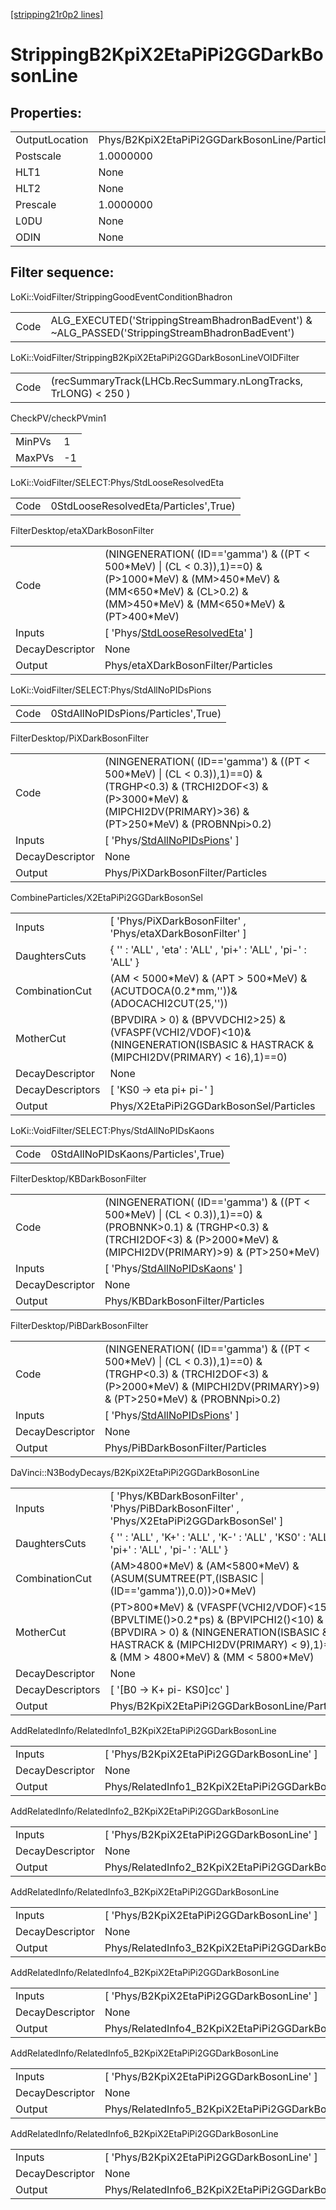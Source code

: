 [[stripping21r0p2 lines]](./stripping21r0p2-index)

# StrippingB2KpiX2EtaPiPi2GGDarkBosonLine

## Properties:

|                |                                               |
|----------------|-----------------------------------------------|
| OutputLocation | Phys/B2KpiX2EtaPiPi2GGDarkBosonLine/Particles |
| Postscale      | 1.0000000                                     |
| HLT1           | None                                          |
| HLT2           | None                                          |
| Prescale       | 1.0000000                                     |
| L0DU           | None                                          |
| ODIN           | None                                          |

## Filter sequence:

LoKi::VoidFilter/StrippingGoodEventConditionBhadron

|      |                                                                                                |
|------|------------------------------------------------------------------------------------------------|
| Code | ALG_EXECUTED('StrippingStreamBhadronBadEvent') & ~ALG_PASSED('StrippingStreamBhadronBadEvent') |

LoKi::VoidFilter/StrippingB2KpiX2EtaPiPi2GGDarkBosonLineVOIDFilter

|      |                                                                |
|------|----------------------------------------------------------------|
| Code | (recSummaryTrack(LHCb.RecSummary.nLongTracks, TrLONG) \< 250 ) |

CheckPV/checkPVmin1

|        |     |
|--------|-----|
| MinPVs | 1   |
| MaxPVs | -1  |

LoKi::VoidFilter/SELECT:Phys/StdLooseResolvedEta

|      |                                       |
|------|---------------------------------------|
| Code | 0StdLooseResolvedEta/Particles',True) |

FilterDesktop/etaXDarkBosonFilter

|                 |                                                                                                                                                                                            |
|-----------------|--------------------------------------------------------------------------------------------------------------------------------------------------------------------------------------------|
| Code            | (NINGENERATION( (ID=='gamma') & ((PT \< 500\*MeV) \| (CL \< 0.3)),1)==0) & (P\>1000\*MeV) & (MM\>450\*MeV) & (MM\<650\*MeV) & (CL\>0.2) & (MM\>450\*MeV) & (MM\<650\*MeV) & (PT\>400\*MeV) |
| Inputs          | [ 'Phys/[StdLooseResolvedEta](./stripping21r0p2-commonparticles-stdlooseresolvedeta)' ]                                                                                                  |
| DecayDescriptor | None                                                                                                                                                                                       |
| Output          | Phys/etaXDarkBosonFilter/Particles                                                                                                                                                         |

LoKi::VoidFilter/SELECT:Phys/StdAllNoPIDsPions

|      |                                     |
|------|-------------------------------------|
| Code | 0StdAllNoPIDsPions/Particles',True) |

FilterDesktop/PiXDarkBosonFilter

|                 |                                                                                                                                                                                         |
|-----------------|-----------------------------------------------------------------------------------------------------------------------------------------------------------------------------------------|
| Code            | (NINGENERATION( (ID=='gamma') & ((PT \< 500\*MeV) \| (CL \< 0.3)),1)==0) & (TRGHP\<0.3) & (TRCHI2DOF\<3) & (P\>3000\*MeV) & (MIPCHI2DV(PRIMARY)\>36) & (PT\>250\*MeV) & (PROBNNpi\>0.2) |
| Inputs          | [ 'Phys/[StdAllNoPIDsPions](./stripping21r0p2-commonparticles-stdallnopidspions)' ]                                                                                                   |
| DecayDescriptor | None                                                                                                                                                                                    |
| Output          | Phys/PiXDarkBosonFilter/Particles                                                                                                                                                       |

CombineParticles/X2EtaPiPi2GGDarkBosonSel

|                  |                                                                                                                                    |
|------------------|------------------------------------------------------------------------------------------------------------------------------------|
| Inputs           | [ 'Phys/PiXDarkBosonFilter' , 'Phys/etaXDarkBosonFilter' ]                                                                       |
| DaughtersCuts    | { '' : 'ALL' , 'eta' : 'ALL' , 'pi+' : 'ALL' , 'pi-' : 'ALL' }                                                                     |
| CombinationCut   | (AM \< 5000\*MeV) & (APT \> 500\*MeV) & (ACUTDOCA(0.2\*mm,''))& (ADOCACHI2CUT(25,''))                                              |
| MotherCut        | (BPVDIRA \> 0) & (BPVVDCHI2\>25) & (VFASPF(VCHI2/VDOF)\<10)& (NINGENERATION(ISBASIC & HASTRACK & (MIPCHI2DV(PRIMARY) \< 16),1)==0) |
| DecayDescriptor  | None                                                                                                                               |
| DecayDescriptors | [ 'KS0 -\> eta pi+ pi-' ]                                                                                                        |
| Output           | Phys/X2EtaPiPi2GGDarkBosonSel/Particles                                                                                            |

LoKi::VoidFilter/SELECT:Phys/StdAllNoPIDsKaons

|      |                                     |
|------|-------------------------------------|
| Code | 0StdAllNoPIDsKaons/Particles',True) |

FilterDesktop/KBDarkBosonFilter

|                 |                                                                                                                                                                                       |
|-----------------|---------------------------------------------------------------------------------------------------------------------------------------------------------------------------------------|
| Code            | (NINGENERATION( (ID=='gamma') & ((PT \< 500\*MeV) \| (CL \< 0.3)),1)==0) & (PROBNNK\>0.1) & (TRGHP\<0.3) & (TRCHI2DOF\<3) & (P\>2000\*MeV) & (MIPCHI2DV(PRIMARY)\>9) & (PT\>250\*MeV) |
| Inputs          | [ 'Phys/[StdAllNoPIDsKaons](./stripping21r0p2-commonparticles-stdallnopidskaons)' ]                                                                                                 |
| DecayDescriptor | None                                                                                                                                                                                  |
| Output          | Phys/KBDarkBosonFilter/Particles                                                                                                                                                      |

FilterDesktop/PiBDarkBosonFilter

|                 |                                                                                                                                                                                        |
|-----------------|----------------------------------------------------------------------------------------------------------------------------------------------------------------------------------------|
| Code            | (NINGENERATION( (ID=='gamma') & ((PT \< 500\*MeV) \| (CL \< 0.3)),1)==0) & (TRGHP\<0.3) & (TRCHI2DOF\<3) & (P\>2000\*MeV) & (MIPCHI2DV(PRIMARY)\>9) & (PT\>250\*MeV) & (PROBNNpi\>0.2) |
| Inputs          | [ 'Phys/[StdAllNoPIDsPions](./stripping21r0p2-commonparticles-stdallnopidspions)' ]                                                                                                  |
| DecayDescriptor | None                                                                                                                                                                                   |
| Output          | Phys/PiBDarkBosonFilter/Particles                                                                                                                                                      |

DaVinci::N3BodyDecays/B2KpiX2EtaPiPi2GGDarkBosonLine

|                  |                                                                                                                                                                                                                       |
|------------------|-----------------------------------------------------------------------------------------------------------------------------------------------------------------------------------------------------------------------|
| Inputs           | [ 'Phys/KBDarkBosonFilter' , 'Phys/PiBDarkBosonFilter' , 'Phys/X2EtaPiPi2GGDarkBosonSel' ]                                                                                                                          |
| DaughtersCuts    | { '' : 'ALL' , 'K+' : 'ALL' , 'K-' : 'ALL' , 'KS0' : 'ALL' , 'pi+' : 'ALL' , 'pi-' : 'ALL' }                                                                                                                          |
| CombinationCut   | (AM\>4800\*MeV) & (AM\<5800\*MeV) & (ASUM(SUMTREE(PT,(ISBASIC \| (ID=='gamma')),0.0))\>0\*MeV)                                                                                                                        |
| MotherCut        | (PT\>800\*MeV) & (VFASPF(VCHI2/VDOF)\<15) & (BPVLTIME()\>0.2\*ps) & (BPVIPCHI2()\<10) & (BPVDIRA \> 0) & (NINGENERATION(ISBASIC & HASTRACK & (MIPCHI2DV(PRIMARY) \< 9),1)==0) & (MM \> 4800\*MeV) & (MM \< 5800\*MeV) |
| DecayDescriptor  | None                                                                                                                                                                                                                  |
| DecayDescriptors | [ '[B0 -\> K+ pi- KS0]cc' ]                                                                                                                                                                                       |
| Output           | Phys/B2KpiX2EtaPiPi2GGDarkBosonLine/Particles                                                                                                                                                                         |

AddRelatedInfo/RelatedInfo1_B2KpiX2EtaPiPi2GGDarkBosonLine

|                 |                                                            |
|-----------------|------------------------------------------------------------|
| Inputs          | [ 'Phys/B2KpiX2EtaPiPi2GGDarkBosonLine' ]                |
| DecayDescriptor | None                                                       |
| Output          | Phys/RelatedInfo1_B2KpiX2EtaPiPi2GGDarkBosonLine/Particles |

AddRelatedInfo/RelatedInfo2_B2KpiX2EtaPiPi2GGDarkBosonLine

|                 |                                                            |
|-----------------|------------------------------------------------------------|
| Inputs          | [ 'Phys/B2KpiX2EtaPiPi2GGDarkBosonLine' ]                |
| DecayDescriptor | None                                                       |
| Output          | Phys/RelatedInfo2_B2KpiX2EtaPiPi2GGDarkBosonLine/Particles |

AddRelatedInfo/RelatedInfo3_B2KpiX2EtaPiPi2GGDarkBosonLine

|                 |                                                            |
|-----------------|------------------------------------------------------------|
| Inputs          | [ 'Phys/B2KpiX2EtaPiPi2GGDarkBosonLine' ]                |
| DecayDescriptor | None                                                       |
| Output          | Phys/RelatedInfo3_B2KpiX2EtaPiPi2GGDarkBosonLine/Particles |

AddRelatedInfo/RelatedInfo4_B2KpiX2EtaPiPi2GGDarkBosonLine

|                 |                                                            |
|-----------------|------------------------------------------------------------|
| Inputs          | [ 'Phys/B2KpiX2EtaPiPi2GGDarkBosonLine' ]                |
| DecayDescriptor | None                                                       |
| Output          | Phys/RelatedInfo4_B2KpiX2EtaPiPi2GGDarkBosonLine/Particles |

AddRelatedInfo/RelatedInfo5_B2KpiX2EtaPiPi2GGDarkBosonLine

|                 |                                                            |
|-----------------|------------------------------------------------------------|
| Inputs          | [ 'Phys/B2KpiX2EtaPiPi2GGDarkBosonLine' ]                |
| DecayDescriptor | None                                                       |
| Output          | Phys/RelatedInfo5_B2KpiX2EtaPiPi2GGDarkBosonLine/Particles |

AddRelatedInfo/RelatedInfo6_B2KpiX2EtaPiPi2GGDarkBosonLine

|                 |                                                            |
|-----------------|------------------------------------------------------------|
| Inputs          | [ 'Phys/B2KpiX2EtaPiPi2GGDarkBosonLine' ]                |
| DecayDescriptor | None                                                       |
| Output          | Phys/RelatedInfo6_B2KpiX2EtaPiPi2GGDarkBosonLine/Particles |
